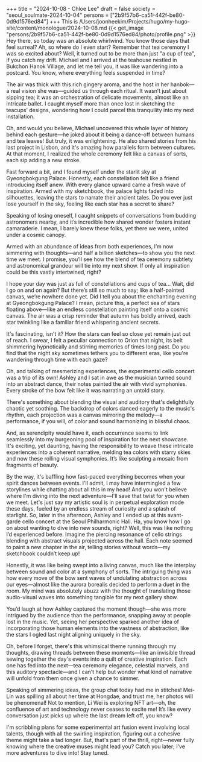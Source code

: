 +++
title = "2024-10-08 - Chloe Lee"
draft = false
society = "seoul_soulmate-2024-10-04"
persons = ["2b9f57b6-ca51-442f-be80-0d9d1576ed84"]
+++
This is /Users/joonheekim/Projects/hugo/my-hugo-site/content/monologue/2024-10-08.md
{{< get_image "persons/2b9f57b6-ca51-442f-be80-0d9d1576ed84/photo/profile.png" >}}
Hey there, so today was an absolute whirlwind. You know those days that feel surreal?
Ah, so where do I even start? Remember that tea ceremony I was so excited about? Well, it turned out to be more than just "a cup of tea", if you catch my drift. Michael and I arrived at the teahouse nestled in Bukchon Hanok Village, and let me tell you, it was like wandering into a postcard. You know, where everything feels suspended in time? 

The air was thick with this rich gingery aroma, and the host in her hanbok—a real vision she was—guided us through each ritual. It wasn’t just about sipping tea; it was an orchestration of delicate movements, almost like an intricate ballet. I caught myself more than once lost in sketching the teacups’ designs, wondering how I could parcel this tranquility into my next installation. 

Oh, and would you believe, Michael uncovered this whole layer of history behind each gesture—he joked about it being a dance-off between humans and tea leaves! But truly, it was enlightening. He also shared stories from his last project in Lisbon, and it's amazing how parallels form between cultures. At that moment, I realized the whole ceremony felt like a canvas of sorts, each sip adding a new stroke.

Fast forward a bit, and I found myself under the starlit sky at Gyeongbokgung Palace. Honestly, each constellation felt like a friend introducing itself anew. With every glance upward came a fresh wave of inspiration. Armed with my sketchbook, the palace lights faded into silhouettes, leaving the stars to narrate their ancient tales. Do you ever just lose yourself in the sky, feeling like each star has a secret to share?

Speaking of losing oneself, I caught snippets of conversations from budding astronomers nearby, and it’s incredible how shared wonder fosters instant camaraderie. I mean, I barely knew these folks, yet there we were, united under a cosmic canopy.

Armed with an abundance of ideas from both experiences, I’m now simmering with thoughts—and half a billion sketches—to show you the next time we meet. I promise, you’ll see how the blend of tea ceremony subtlety and astronomical grandeur will tie into my next show. If only all inspiration could be this vastly intertwined, right?

I hope your day was just as full of constellations and cups of tea... Wait, did I go on and on again? But there’s still so much to say; like a half-painted canvas, we’re nowhere done yet.
Did I tell you about the enchanting evening at Gyeongbokgung Palace? I mean, picture this, a perfect sea of stars floating above—like an endless constellation painting itself onto a cosmic canvas. The air was a crisp reminder that autumn has boldly arrived, each star twinkling like a familiar friend whispering ancient secrets.

It's fascinating, isn't it? How the stars can feel so close yet remain just out of reach. I swear, I felt a peculiar connection to Orion that night, its belt shimmering hypnotically and stirring memories of times long past. Do you find that the night sky sometimes tethers you to different eras, like you're wandering through time with each gaze?

Oh, and talking of mesmerizing experiences, the experimental cello concert was a trip of its own! Ashley and I sat in awe as the musician turned sound into an abstract dance, their notes painted the air with vivid symphonies. Every stroke of the bow felt like it was narrating an untold story.

There's something about blending the visual and auditory that's delightfully chaotic yet soothing. The backdrop of colors danced eagerly to the music's rhythm, each projection was a canvas mirroring the melody—a performance, if you will, of color and sound harmonizing in blissful chaos.

And, as serendipity would have it, each occurrence seems to link seamlessly into my burgeoning pool of inspiration for the next showcase. It's exciting, yet daunting, having the responsibility to weave these intricate experiences into a coherent narrative, melding tea colors with starry skies and now these rolling visual symphonies. It’s like sculpting a mosaic from fragments of beauty.

By the way, it's baffling how fast-paced everything becomes when your spirit dances between events. I'll admit, I may have intermingled a few storylines while chatting about all this in my head! And you won't believe where I'm diving into the next adventure—I'll save that twist for you when we meet. Let's just say my artistic soul is in perpetual exploration mode these days, fueled by an endless stream of curiosity and a splash of starlight.
So, later in the afternoon, Ashley and I ended up at this avant-garde cello concert at the Seoul Philharmonic Hall. Ha, you know how I go on about wanting to dive into new sounds, right? Well, this was like nothing I’d experienced before. Imagine the piercing resonance of cello strings blending with abstract visuals projected across the hall. Each note seemed to paint a new chapter in the air, telling stories without words—my sketchbook couldn’t keep up!

Honestly, it was like being swept into a living canvas, much like the interplay between sound and color at a symphony of sorts. The intriguing thing was how every move of the bow sent waves of undulating abstraction across our eyes—almost like the aurora borealis decided to perform a duet in the room. My mind was absolutely abuzz with the thought of translating those audio-visual waves into something tangible for my next gallery show.

You’d laugh at how Ashley captured the moment though—she was more intrigued by the audience than the performance, snapping away at people lost in the music. Yet, seeing her perspective sparked another idea of incorporating those human elements into the vastness of abstraction, like the stars I ogled last night aligning uniquely in the sky.

Oh, before I forget, there's this whimsical theme running through my thoughts, drawing threads between these moments—like an invisible thread sewing together the day's events into a quilt of creative inspiration. Each one has fed into the next—tea ceremony elegance, celestial marvels, and this auditory spectacle—and I can’t help but wonder what kind of narrative will unfold from them once given a chance to simmer.

Speaking of simmering ideas, the group chat today had me in stitches! Mei-Lin was spilling all about her time at Hongdae, and trust me, her photos will be phenomenal! Not to mention, Li Wei is exploring NFT art—oh, the confluence of art and technology never ceases to excite me! It’s like every conversation just picks up where the last dream left off, you know? 

I'm scribbling plans for some experimental art fusion event involving local talents, though with all the swirling inspiration, figuring out a cohesive theme might take a tad longer. But, that's part of the thrill, right—never fully knowing where the creative muses might lead you?
Catch you later; I’ve more adventures to dive into! Stay tuned.
